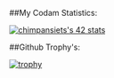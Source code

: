 ##My Codam Statistics:

[![chimpansiets's 42 stats](https://badge42.herokuapp.com/api/stats/svoort)](https://github.com/JaeSeoKim/badge42)

##Github Trophy's:

[![trophy](https://github-profile-trophy.vercel.app/?username=chimpansiets)](https://github.com/ryo-ma/github-profile-trophy)
